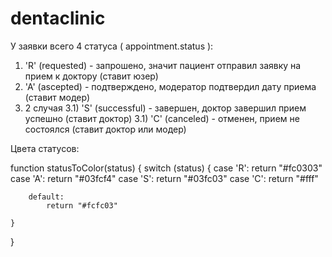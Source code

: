 # dentaclinic

У заявки всего 4 статуса ( appointment.status ):
1) 'R' (requested) - запрошено, значит пациент отправил заявку на прием к доктору (ставит юзер)
2) 'A' (ascepted) - подтверждено, модератор подтвердил дату приема (ставит модер)
3) 2 случая
    3.1) 'S' (successful) - завершен, доктор завершил прием успешно (ставит доктор)
    3.1) 'С' (canceled) - отменен, прием не состоялся (ставит доктор или модер)

Цвета статусов:

function statusToColor(status) {
    switch (status) {
        case 'R':
            return "#fc0303"
        case 'A':
            return "#03fcf4"
        case 'S':
            return "#03fc03"
        case 'C':
            return "#fff"

        default:
            return "#fcfc03"

    }
}